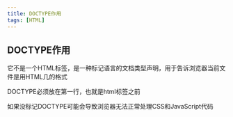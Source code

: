 ```yaml
---
title: DOCTYPE作用
tags: [HTML]
---
```



## DOCTYPE作用

它不是一个HTML标签，是一种标记语言的文档类型声明，用于告诉浏览器当前文件是用HTML几的格式

DOCTYPE必须放在第一行，也就是html标签之前

如果没标记DOCTYPE可能会导致浏览器无法正常处理CSS和JavaScript代码